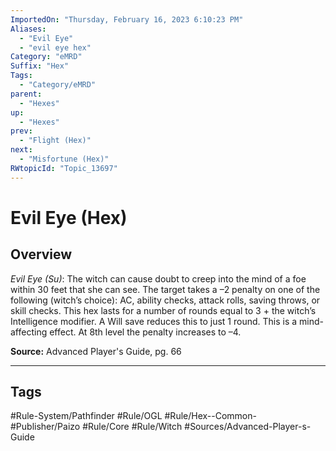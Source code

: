 ```yaml
---
ImportedOn: "Thursday, February 16, 2023 6:10:23 PM"
Aliases:
  - "Evil Eye"
  - "evil eye hex"
Category: "eMRD"
Suffix: "Hex"
Tags:
  - "Category/eMRD"
parent:
  - "Hexes"
up:
  - "Hexes"
prev:
  - "Flight (Hex)"
next:
  - "Misfortune (Hex)"
RWtopicId: "Topic_13697"
---
```

# Evil Eye (Hex)
## Overview
*Evil Eye (Su)*: The witch can cause doubt to creep into the mind of a foe within 30 feet that she can see. The target takes a –2 penalty on one of the following (witch’s choice): AC, ability checks, attack rolls, saving throws, or skill checks. This hex lasts for a number of rounds equal to 3 + the witch’s Intelligence modifier. A Will save reduces this to just 1 round. This is a mind-affecting effect. At 8th level the penalty increases to –4.

**Source:** Advanced Player's Guide, pg. 66


---
## Tags
#Rule-System/Pathfinder #Rule/OGL #Rule/Hex--Common- #Publisher/Paizo #Rule/Core #Rule/Witch #Sources/Advanced-Player-s-Guide

